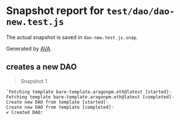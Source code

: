 # Snapshot report for `test/dao/dao-new.test.js`

The actual snapshot is saved in `dao-new.test.js.snap`.

Generated by [AVA](https://ava.li).

## creates a new DAO

> Snapshot 1

    `Fetching template bare-template.aragonpm.eth@latest [started]␊
    Fetching template bare-template.aragonpm.eth@latest [completed]␊
    Create new DAO from template [started]␊
    Create new DAO from template [completed]␊
    ✔ Created DAO: `
